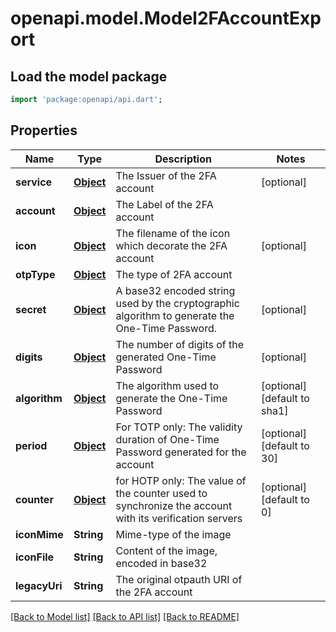 # openapi.model.Model2FAccountExport

## Load the model package
```dart
import 'package:openapi/api.dart';
```

## Properties
Name | Type | Description | Notes
------------ | ------------- | ------------- | -------------
**service** | [**Object**](.md) | The Issuer of the 2FA account | [optional] 
**account** | [**Object**](.md) | The Label of the 2FA account | 
**icon** | [**Object**](.md) | The filename of the icon which decorate the 2FA account | [optional] 
**otpType** | [**Object**](Object.md) | The type of 2FA account | 
**secret** | [**Object**](.md) | A base32 encoded string used by the cryptographic algorithm to generate the One-Time Password. | [optional] 
**digits** | [**Object**](.md) | The number of digits of the generated One-Time Password | [optional] 
**algorithm** | [**Object**](Object.md) | The algorithm used to generate the One-Time Password | [optional] [default to sha1]
**period** | [**Object**](.md) | For TOTP only: The validity duration of One-Time Password generated for the account | [optional] [default to 30]
**counter** | [**Object**](.md) | for HOTP only: The value of the counter used to synchronize the account with its verification servers | [optional] [default to 0]
**iconMime** | **String** | Mime-type of the image | 
**iconFile** | **String** | Content of the image, encoded in base32 | 
**legacyUri** | **String** | The original otpauth URI of the 2FA account | 

[[Back to Model list]](../README.md#documentation-for-models) [[Back to API list]](../README.md#documentation-for-api-endpoints) [[Back to README]](../README.md)


